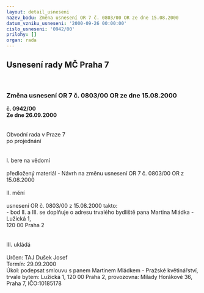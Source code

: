 ```yaml
---
layout: detail_usneseni
nazev_bodu: Změna usnesení OR 7 č. 0803/00 OR ze dne 15.08.2000
datum_vzniku_usneseni: '2000-09-26 00:00:00'
cislo_usneseni: '0942/00'
prilohy: []
organ: rada
---
```

<div id="ucUsn_pList" class="usn">
	<span><h2>Usnesení rady MČ Praha 7 </h2>
<br></span><div class="standBody">
<span><h3>Změna usnesení OR 7 č. 0803/00 OR ze dne 15.08.2000</h3></span><div class="center">
		<strong>č. 0942/00</strong><br>
	</div>
<div class="center">
		<strong>Ze dne 26.09.2000</strong><br><br>
	</div>     <br>Obvodní rada v Praze 7<br>po projednání<br><br><br>I.	bere na vědomí<br><br> předložený materiál - Návrh na změnu usnesení OR 7 č. 0803/00 OR z 15.08.2000<br><br>II.	mění <br><br>usnesení OR č. 0803/00 z 15.08.2000 takto:<br>- bod II. a III. se doplňuje o adresu trvalého bydliště pana Martina Mládka - Lužická 1, <br>120 00   Praha 2  <br><br><br>III.	ukládá <br><br> Určen:	     	TAJ Dušek Josef<br>Termín: 29.09.2000<br>Úkol:	podepsat smlouvu s panem Martinem Mládkem - Pražské květinářství, trvale bytem: Lužická 1, 120 00  Praha 2, provozovna: Milady Horákové 36, Praha 7, IČO:10185178<br> <br><br> <br>
</div>
</div>